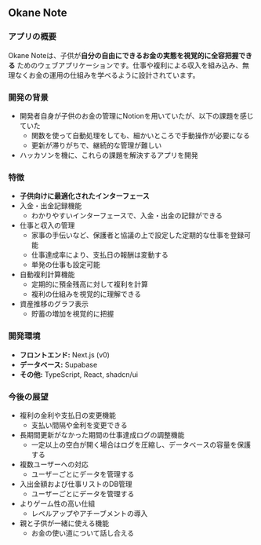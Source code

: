 ## Okane Note

### アプリの概要

Okane Noteは、子供が**自分の自由にできるお金の実態を視覚的に全容把握できる** ためのウェブアプリケーションです。仕事や複利による収入を組み込み、無理なくお金の運用の仕組みを学べるように設計されています。

### 開発の背景

* 開発者自身が子供のお金の管理にNotionを用いていたが、以下の課題を感じていた
    * 関数を使って自動処理をしても、細かいところで手動操作が必要になる
    * 更新が滞りがちで、継続的な管理が難しい
* ハッカソンを機に、これらの課題を解決するアプリを開発

### 特徴

* **子供向けに最適化されたインターフェース**
* 入金・出金記録機能
   - わかりやすいインターフェースで、入金・出金の記録ができる
* 仕事と収入の管理
    - 家事の手伝いなど、保護者と協議の上で設定した定期的な仕事を登録可能
    - 仕事達成率により、支払日の報酬は変動する
    - 単発の仕事も設定可能
* 自動複利計算機能
    - 定期的に預金残高に対して複利を計算
    - 複利の仕組みを視覚的に理解できる
* 資産推移のグラフ表示
    - 貯蓄の増加を視覚的に把握

### 開発環境

- **フロントエンド:** Next.js (v0)
- **データベース:** Supabase
- **その他:** TypeScript, React, shadcn/ui

### 今後の展望

- 複利の金利や支払日の変更機能
  - 支払い間隔や金利を変更できる
- 長期間更新がなかった期間の仕事達成ログの調整機能
  - 一定以上の空白が開く場合はログを圧縮し、データベースの容量を保護する
- 複数ユーザーへの対応
  - ユーザーごとにデータを管理する
- 入出金額および仕事リストのDB管理
  - ユーザーごとにデータを管理する
- よりゲーム性の高い仕組
  - レベルアップやアチーブメントの導入
- 親と子供が一緒に使える機能
  - お金の使い道について話し合える

